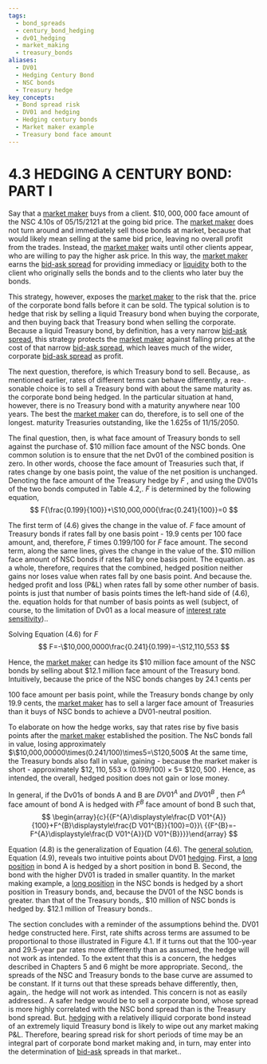 ```yaml
---
tags:
  - bond_spreads
  - century_bond_hedging
  - dv01_hedging
  - market_making
  - treasury_bonds
aliases:
  - DV01
  - Hedging Century Bond
  - NSC bonds
  - Treasury hedge
key_concepts:
  - Bond spread risk
  - DV01 and hedging
  - Hedging century bonds
  - Market maker example
  - Treasury bond face amount
---
```


# 4.3 HEDGING A CENTURY BOND: PART I  

Say that a [market maker](../../../Financial%20Markets%20and%20Institutions/III.%20Liquidity%20of%20Assets/Class%205-%20Private%20Information,%20Liquidity,%20and%20Securitization/Class%20Note%209%20Bid%20and%20Ask%20Prices%20With%20Private%20Information.md) buys from a client. $\$10,000,000$ face amount of the NSC 4.10s of 05/15/2121 at the going bid price. The [market maker](../../../Financial%20Markets%20and%20Institutions/III.%20Liquidity%20of%20Assets/Class%205-%20Private%20Information,%20Liquidity,%20and%20Securitization/Class%20Note%209%20Bid%20and%20Ask%20Prices%20With%20Private%20Information.md) does not turn around and immediately sell those bonds at market, because that would likely mean selling at the same bid price, leaving no overall profit from the trades. Instead, the [market maker](../../../Financial%20Markets%20and%20Institutions/III.%20Liquidity%20of%20Assets/Class%205-%20Private%20Information,%20Liquidity,%20and%20Securitization/Class%20Note%209%20Bid%20and%20Ask%20Prices%20With%20Private%20Information.md) waits until other clients appear, who are willing to pay the higher ask price. In this way, the [market maker](../../../Financial%20Markets%20and%20Institutions/III.%20Liquidity%20of%20Assets/Class%205-%20Private%20Information,%20Liquidity,%20and%20Securitization/Class%20Note%209%20Bid%20and%20Ask%20Prices%20With%20Private%20Information.md) earns the [bid-ask spread](../../../Financial%20Markets%20and%20Institutions/III.%20Liquidity%20of%20Assets/Class%205-%20Private%20Information,%20Liquidity,%20and%20Securitization/Bid%20Ask%20and%20Transaction%20Prices%20in%20a%20Specialist%20Market%20With%20Heterogeneously%20Informed%20Traders.md) for providing immediacy or [liquidity](../../../Financial%20Markets%20and%20Institutions/III.%20Liquidity%20of%20Assets/Class%205-%20Private%20Information,%20Liquidity,%20and%20Securitization/Class%20Note%2010%20Liquidity%20and%20Class%20Note%2010%20Liquidity%20and%20Liquidity%20Managementliquidity%20management.md) both to the client who originally sells the bonds and to the clients who later buy the bonds.  

This strategy, however, exposes the [market maker](../../../Financial%20Markets%20and%20Institutions/III.%20Liquidity%20of%20Assets/Class%205-%20Private%20Information,%20Liquidity,%20and%20Securitization/Class%20Note%209%20Bid%20and%20Ask%20Prices%20With%20Private%20Information.md) to the risk that the. price of the corporate bond falls before it can be sold. The typical solution is to hedge that risk by selling a liquid Treasury bond when buying the corporate, and then buying back that Treasury bond when selling the corporate. Because a liquid Treasury bond, by definition, has a very narrow [bid-ask spread](../../../Financial%20Markets%20and%20Institutions/III.%20Liquidity%20of%20Assets/Class%205-%20Private%20Information,%20Liquidity,%20and%20Securitization/Bid%20Ask%20and%20Transaction%20Prices%20in%20a%20Specialist%20Market%20With%20Heterogeneously%20Informed%20Traders.md), this strategy protects the [market maker](../../../Financial%20Markets%20and%20Institutions/III.%20Liquidity%20of%20Assets/Class%205-%20Private%20Information,%20Liquidity,%20and%20Securitization/Class%20Note%209%20Bid%20and%20Ask%20Prices%20With%20Private%20Information.md) against falling prices at the cost of that narrow [bid-ask spread](../../../Financial%20Markets%20and%20Institutions/III.%20Liquidity%20of%20Assets/Class%205-%20Private%20Information,%20Liquidity,%20and%20Securitization/Bid%20Ask%20and%20Transaction%20Prices%20in%20a%20Specialist%20Market%20With%20Heterogeneously%20Informed%20Traders.md), which leaves much of the wider, corporate [bid-ask spread](../../../Financial%20Markets%20and%20Institutions/III.%20Liquidity%20of%20Assets/Class%205-%20Private%20Information,%20Liquidity,%20and%20Securitization/Bid%20Ask%20and%20Transaction%20Prices%20in%20a%20Specialist%20Market%20With%20Heterogeneously%20Informed%20Traders.md) as profit.  

The next question, therefore, is which Treasury bond to sell. Because,. as mentioned earlier, rates of different terms can behave differently, a rea-. sonable choice is to sell a Treasury bond with about the same maturity as. the corporate bond being hedged. In the particular situation at hand, however, there is no Treasury bond with a maturity anywhere near 100 years. The best the [market maker](../../../Financial%20Markets%20and%20Institutions/III.%20Liquidity%20of%20Assets/Class%205-%20Private%20Information,%20Liquidity,%20and%20Securitization/Class%20Note%209%20Bid%20and%20Ask%20Prices%20With%20Private%20Information.md) can do, therefore, is to sell one of the longest. maturity Treasuries outstanding, like the 1.625s of 11/15/2050.  

The final question, then, is what face amount of Treasury bonds to sell against the purchase of. $\$10$ million face amount of the NSC bonds. One common solution is to ensure that the net Dv01 of the combined position is zero. In other words, choose the face amount of Treasuries such that, if rates change by one basis point, the value of the net position is unchanged. Denoting the face amount of the Treasury hedge by $F$ , and using the DV01s of the two bonds computed in Table 4.2,. $F$ is determined by the following equation,  
$$
F{\frac{0.199}{100}}+\S10,000,000{\frac{0.241}{100}}=0
$$  

The first term of (4.6) gives the change in the value of. $F$ face amount of Treasury bonds if rates fall by one basis point - 19.9 cents per 100 face amount, and, therefore, $F$ times 0.199/100 for $F$ face amount. The second term, along the same lines, gives the change in the value of the. $\$10$ million face amount of NSC bonds if rates fall by one basis point. The equation. as a whole, therefore, requires that the combined, hedged position neither gains nor loses value when rates fall by one basis point. And because the. hedged profit and loss $(\mathrm{P}\&\mathrm{L})$ when rates fall by some other number of basis. points is just that number of basis points times the left-hand side of (4.6), the. equation holds for that number of basis points as well (subject, of course, to the limitation of Dv01 as a local measure of [interest rate sensitivity](../Chapter%2011/Forward%20Bond%20Yield.md))..  

Solving Equation (4.6) for $F$  
$$
F=-\$10,000,0000\frac{0.241}{0.199}=-\S12,110,553
$$  

Hence, the [market maker](../../../Financial%20Markets%20and%20Institutions/III.%20Liquidity%20of%20Assets/Class%205-%20Private%20Information,%20Liquidity,%20and%20Securitization/Class%20Note%209%20Bid%20and%20Ask%20Prices%20With%20Private%20Information.md) can hedge its $\$10$ million face amount of the NSC bonds by selling about $\$12.1$ million face amount of the Treasury bond. Intuitively, because the price of the NSC bonds changes by 24.1 cents per  

100 face amount per basis point, while the Treasury bonds change by only 19.9 cents, the [market maker](../../../Financial%20Markets%20and%20Institutions/III.%20Liquidity%20of%20Assets/Class%205-%20Private%20Information,%20Liquidity,%20and%20Securitization/Class%20Note%209%20Bid%20and%20Ask%20Prices%20With%20Private%20Information.md) has to sell a larger face amount of Treasuries than it buys of NSC bonds to achieve a DV01-neutral position.  

To elaborate on how the hedge works, say that rates rise by five basis points after the [market maker](../../../Financial%20Markets%20and%20Institutions/III.%20Liquidity%20of%20Assets/Class%205-%20Private%20Information,%20Liquidity,%20and%20Securitization/Class%20Note%209%20Bid%20and%20Ask%20Prices%20With%20Private%20Information.md) established the position. The NsC bonds fall in value, losing approximately $\$10,000,00000\times(0.241/100)\times5=\S120,500$ At the same time, the Treasury bonds also fall in value, gaining - because the market maker is short - approximately $\$12,110,553\times(0.199/100)\times5=$ $\$120,500$ . Hence, as intended, the overall, hedged position does not gain or lose money.  

In general, if the Dv01s of bonds A and B are $D V01^{A}$ and $D V01^{B}$ , then $F^{A}$ face amount of bond A is hedged with $F^{B}$ face amount of bond B such that,  
$$
\begin{array}{c}{{F^{A}\displaystyle\frac{D V01^{A}}{100}+F^{B}\displaystyle\frac{D V01^{B}}{100}=0}}\ {{F^{B}=-F^{A}\displaystyle\frac{D V01^{A}}{D V01^{B}}}}\end{array}
$$  

Equation (4.8) is the generalization of Equation (4.6). The [general solution](../../../Financial%20Engineering/Appendices/Appendix%2021.C%20Solutions%20for%20Black-Scholes%20PDE.md), Equation (4.9), reveals two intuitive points about DV01 [hedging](../Chapter%205/Key%20Rates%20O1s%20Durations%20and%20Hedging.md). First, a [long position](../../../Financial%20Engineering/Derivatives/Part%20I%20-%20Forwards%20and%20Futures/Chapter%204%20-%20Futures:%20Hedging%20and%20Speculation.md) in bond A is hedged by a short position in bond B. Second, the bond with the higher DV01 is traded in smaller quantity. In the market making example, a [long position](../../../Financial%20Engineering/Derivatives/Part%20I%20-%20Forwards%20and%20Futures/Chapter%204%20-%20Futures:%20Hedging%20and%20Speculation.md) in the NSC bonds is hedged by a short position in Treasury bonds, and, because the DV01 of the NSC bonds is greater. than that of the Treasury bonds,. $\$10$ million of NSC bonds is hedged by. $\$12.1$ million of Treasury bonds..  

The section concludes with a reminder of the assumptions behind the. DV01 hedge constructed here. First, rate shifts across terms are assumed to be proportional to those illustrated in Figure 4.1. If it turns out that the 100-year and 29.5-year par rates move differently than as assumed, the hedge will not work as intended. To the extent that this is a concern, the hedges described in Chapters 5 and 6 might be more appropriate. Second,. the spreads of the NSC and Treasury bonds to the base curve are assumed to be constant. If it turns out that these spreads behave differently, then, again,. the hedge will not work as intended. This concern is not as easily addressed.. A safer hedge would be to sell a corporate bond, whose spread is more highly correlated with the NSC bond spread than is the Treasury bond spread. But. [hedging](../Chapter%205/Key%20Rates%20O1s%20Durations%20and%20Hedging.md) with a relatively illiquid corporate bond instead of an extremely liquid Treasury bond is likely to wipe out any market making P&L. Therefore, bearing spread risk for short periods of time may be an integral part of corporate bond market making and, in turn, may enter into the determination of [bid-ask](../../../Financial%20Markets%20and%20Institutions/III.%20Liquidity%20of%20Assets/Class%205-%20Private%20Information,%20Liquidity,%20and%20Securitization/Bid-Ask%20Prices%20with%20Adverse%20SelectionPrivate%20Information.md) spreads in that market..  